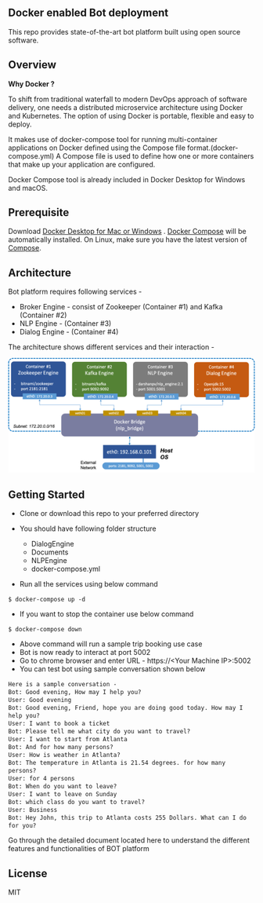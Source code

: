 ## Docker enabled Bot deployment

This repo provides state-of-the-art bot platform built using open source software.

Overview
--------

<b>Why Docker ?</b>

To shift from traditional waterfall to  modern DevOps approach of software delivery, one needs a distributed microservice architecture using Docker and Kubernetes.
The option of using Docker is portable, flexible and easy to deploy.

It makes use of docker-compose tool for running multi-container applications on Docker defined using the Compose file format.(docker-compose.yml)
A Compose file is used to define how one or more containers that make up your application are configured.

Docker Compose tool is already included in Docker Desktop for Windows and macOS.

Prerequisite
-----------

Download [Docker Desktop for Mac or Windows](https://store.docker.com/editions/community/docker-ce-desktop-windows) . [Docker Compose](https://docs.docker.com/compose) will be automatically installed. On Linux, make sure you have the latest version of [Compose](https://docs.docker.com/compose/install/).

Architecture
------------
Bot platform requires following services -  
    
- Broker Engine - consist of Zookeeper (Container #1) and Kafka (Container #2)
- NLP Engine - (Container #3)
- Dialog Engine - (Container #4)

The architecture shows different services and their interaction -

<img src="https://github.com/hmi-digital/bot_platform/blob/main/Documents/architecture.png" alt="Platform Architecture"/>

Getting Started
---------------

+ Clone or download this repo to your preferred directory
+ You should have following folder structure

    - DialogEngine
    - Documents
    - NLPEngine
    - docker-compose.yml

+ Run all the services using below command

```
$ docker-compose up -d
```

+ If you want to stop the container use below command

```
$ docker-compose down
```

+ Above command will run a sample trip booking use case
+ Bot is now ready to interact at port 5002 
+ Go to chrome browser and enter URL - https://\<Your Machine IP\>:5002
+ You can test bot using sample conversation shown below

```
Here is a sample conversation - 
Bot: Good evening, How may I help you?
User: Good evening
Bot: Good evening, Friend, hope you are doing good today. How may I help you?
User: I want to book a ticket
Bot: Please tell me what city do you want to travel?
User: I want to start from Atlanta
Bot: And for how many persons?
User: How is weather in Atlanta?
Bot: The temperature in Atlanta is 21.54 degrees. for how many persons?
User: for 4 persons
Bot: When do you want to leave?
User: I want to leave on Sunday
Bot: which class do you want to travel?
User: Business
Bot: Hey John, this trip to Atlanta costs 255 Dollars. What can I do for you?
```

Go through the detailed document located here to understand the different features and functionalities of BOT platform

License
-------

MIT